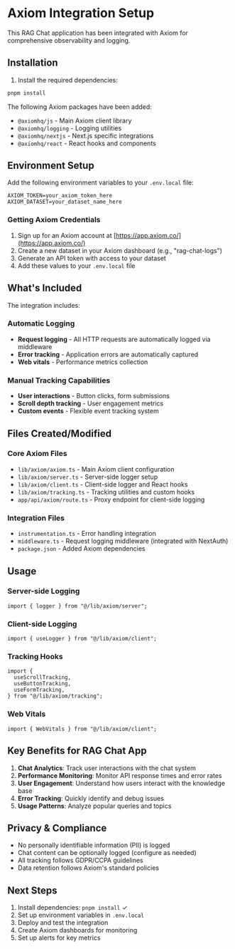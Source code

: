 # Axiom Integration Setup

This RAG Chat application has been integrated with Axiom for comprehensive observability and logging.

## Installation

1. Install the required dependencies:

```bash
pnpm install
```

The following Axiom packages have been added:

- `@axiomhq/js` - Main Axiom client library
- `@axiomhq/logging` - Logging utilities
- `@axiomhq/nextjs` - Next.js specific integrations
- `@axiomhq/react` - React hooks and components

## Environment Setup

Add the following environment variables to your `.env.local` file:

```env
AXIOM_TOKEN=your_axiom_token_here
AXIOM_DATASET=your_dataset_name_here
```

### Getting Axiom Credentials

1. Sign up for an Axiom account at [https://app.axiom.co/](https://app.axiom.co/)
2. Create a new dataset in your Axiom dashboard (e.g., "rag-chat-logs")
3. Generate an API token with access to your dataset
4. Add these values to your `.env.local` file

## What's Included

The integration includes:

### Automatic Logging

- **Request logging** - All HTTP requests are automatically logged via middleware
- **Error tracking** - Application errors are automatically captured
- **Web vitals** - Performance metrics collection

### Manual Tracking Capabilities

- **User interactions** - Button clicks, form submissions
- **Scroll depth tracking** - User engagement metrics
- **Custom events** - Flexible event tracking system

## Files Created/Modified

### Core Axiom Files

- `lib/axiom/axiom.ts` - Main Axiom client configuration
- `lib/axiom/server.ts` - Server-side logger setup
- `lib/axiom/client.ts` - Client-side logger and React hooks
- `lib/axiom/tracking.ts` - Tracking utilities and custom hooks
- `app/api/axiom/route.ts` - Proxy endpoint for client-side logging

### Integration Files

- `instrumentation.ts` - Error handling integration
- `middleware.ts` - Request logging middleware (integrated with NextAuth)
- `package.json` - Added Axiom dependencies

## Usage

### Server-side Logging

```tsx
import { logger } from "@/lib/axiom/server";
```

### Client-side Logging

```tsx
import { useLogger } from "@/lib/axiom/client";
```

### Tracking Hooks

```tsx
import {
  useScrollTracking,
  useButtonTracking,
  useFormTracking,
} from "@/lib/axiom/tracking";
```

### Web Vitals

```tsx
import { WebVitals } from "@/lib/axiom/client";
```

## Key Benefits for RAG Chat App

1. **Chat Analytics**: Track user interactions with the chat system
2. **Performance Monitoring**: Monitor API response times and error rates
3. **User Engagement**: Understand how users interact with the knowledge base
4. **Error Tracking**: Quickly identify and debug issues
5. **Usage Patterns**: Analyze popular queries and topics

## Privacy & Compliance

- No personally identifiable information (PII) is logged
- Chat content can be optionally logged (configure as needed)
- All tracking follows GDPR/CCPA guidelines
- Data retention follows Axiom's standard policies

## Next Steps

1. Install dependencies: `pnpm install` ✓
2. Set up environment variables in `.env.local`
3. Deploy and test the integration
4. Create Axiom dashboards for monitoring
5. Set up alerts for key metrics
